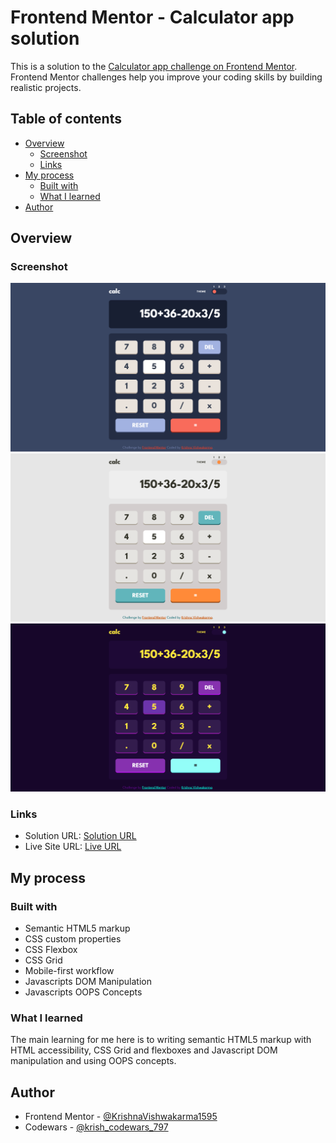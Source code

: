 # Frontend Mentor - Calculator app solution

This is a solution to the [Calculator app challenge on Frontend Mentor](https://www.frontendmentor.io/challenges/calculator-app-9lteq5N29). Frontend Mentor challenges help you improve your coding skills by building realistic projects. 

## Table of contents

- [Overview](#overview)
  - [Screenshot](#screenshot)
  - [Links](#links)
- [My process](#my-process)
  - [Built with](#built-with)
  - [What I learned](#what-i-learned)  
- [Author](#author)

## Overview

### Screenshot

![](./active-states-theme-1.png)
![](./active-states-theme-2.png)
![](./active-state-theme-3.png)

### Links

- Solution URL: [Solution URL](https://www.frontendmentor.io/solutions/responsive-theme-based-calculator-app-using-javascript-oops-concept-HoP-1VdQjX)
- Live Site URL: [Live URL](https://krishnavishwakarma1595.github.io/frontend-mentor/Intermediate/calculator-app/)

## My process

### Built with

- Semantic HTML5 markup
- CSS custom properties
- CSS Flexbox
- CSS Grid
- Mobile-first workflow
- Javascripts DOM Manipulation
- Javascripts OOPS Concepts

### What I learned

The main learning for me here is to writing semantic HTML5 markup with HTML accessibility, CSS Grid and flexboxes and Javascript DOM manipulation and using OOPS concepts.

## Author

- Frontend Mentor - [@KrishnaVishwakarma1595](https://www.frontendmentor.io/profile/KrishnaVishwakarma1595)
- Codewars - [@krish_codewars_797](https://www.codewars.com/users/krish_codewars_797)